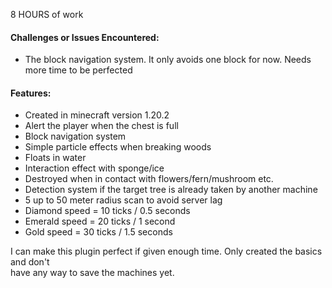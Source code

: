 8 HOURS of work  

#### **Challenges or Issues Encountered:**
 - The block navigation system. It only avoids one block for now. Needs more time to be perfected  

#### **Features:**
 - Created in minecraft version 1.20.2
 - Alert the player when the chest is full
 - Block navigation system
 - Simple particle effects when breaking woods
 - Floats in water
 - Interaction effect with sponge/ice
 - Destroyed when in contact with flowers/fern/mushroom etc.
 - Detection system if the target tree is already taken by another machine
 - 5 up to 50 meter radius scan to avoid server lag
 - Diamond speed = 10 ticks / 0.5 seconds
 - Emerald speed = 20 ticks / 1 second
 - Gold speed = 30 ticks / 1.5 seconds

I can make this plugin perfect if given enough time. Only created the basics and don't  
have any way to save the machines yet.